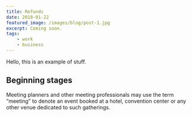 ```yaml
---
title: Refunds
date: 2018-01-22
featured_image: /images/blog/post-1.jpg
excerpt: Coming soon.
tags:
    - work
    - business
---
```


Hello, this is an example of stuff.

## Beginning stages

Meeting planners and other meeting professionals may use the term “meeting” to denote an event booked at a hotel, convention center or any other venue dedicated to such gatherings.
